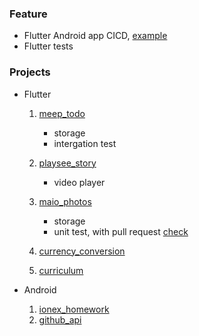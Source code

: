 ### Feature
- Flutter Android app CICD, [example](https://github.com/jess0507/mobile_app_demos/actions/runs/9159503175)
- Flutter tests
  
### Projects
- Flutter 
    1. [meep_todo](https://github.com/merukoo0507/interview_homework/tree/flutter/test/meep_todo/meep_todo)
        - storage
        - intergation test

    2. [playsee_story](https://github.com/merukoo0507/interview_homework/tree/develop/playsee_story)
        - video player

    3. [maio_photos](https://github.com/merukoo0507/interview_homework/tree/develop/maio_photos)
        - storage 
        - unit test, with pull request [check](https://github.com/merukoo0507/interview_homework/pull/12)

    4. [currency_conversion](https://github.com/merukoo0507/interview_homework/tree/develop/currency_conversion)
    5. [curriculum](https://github.com/merukoo0507/interview_homework/tree/develop/curriculum)
       
- Android
    1. [ionex_homework](https://github.com/merukoo0507/interview_homework/tree/develop/ionex_homework)
    2. [github_api](https://github.com/merukoo0507/interview_homework/tree/develop/github_api)
    
